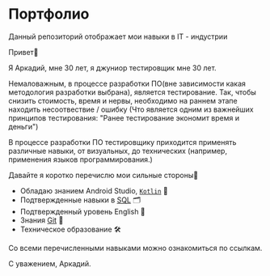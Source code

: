 # Портфолио
Данный репозиторий отображает мои навыки в IT - индустрии

Привет👋

Я Аркадий, мне 30 лет, я джуниор тестировщик мне 30 лет. 

Немаловажным, в процессе разработки ПО(вне
зависимости какая методология разработки выбрана), 
является тестирование. Так, чтобы снизить стоимость, 
время и нервы, необходимо на раннем этапе находить
несоотвествие / ошибку (Что является одним из важнейших
принципов тестирования: "Ранее тестирование экономит
время и деньги")

В процессе разработки ПО тестировщику 
приходится применять различные навыки, от визуальных, 
 до технических (например, применения языков программирования.) 

Давайте я коротко перечислю мои сильные стороны📝

 -	Обладаю знанием Android Studio, [`Kotlin`](https://github.com/ArkadyBard/Portfolio/blob/main/kotlin.md)  📱
 -	Подтвержденные навыки в [SQL]() 🗂
 -	Подтвержденный уровень English 📖
 -	Знания [Git](https://github.com/ArkadyBard/Portfolio/blob/main/git.md)                 🥢
 -	Техническое образование        🛠

Со всеми перечисленными навыками можно ознакомиться по ссылкам.

С уважением, Аркадий.

